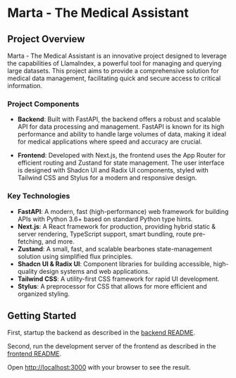 # Marta - The Medical Assistant

## Project Overview

Marta - The Medical Assistant is an innovative project designed to leverage the capabilities of LlamaIndex, a powerful tool for managing and querying large datasets. This project aims to provide a comprehensive solution for medical data management, facilitating quick and secure access to critical information.

###  Project Components

- **Backend**: Built with FastAPI, the backend offers a robust and scalable API for data processing and management. FastAPI is known for its high performance and ability to handle large volumes of data, making it ideal for medical applications where speed and accuracy are crucial.

- **Frontend**: Developed with Next.js, the frontend uses the App Router for efficient routing and Zustand for state management. The user interface is designed with Shadcn UI and Radix UI components, styled with Tailwind CSS and Stylus for a modern and responsive design.

###  Key Technologies

- **FastAPI**: A modern, fast (high-performance) web framework for building APIs with Python 3.6+ based on standard Python type hints.
- **Next.js**: A React framework for production, providing hybrid static & server rendering, TypeScript support, smart bundling, route pre-fetching, and more.
- **Zustand**: A small, fast, and scalable bearbones state-management solution using simplified flux principles.
- **Shadcn UI & Radix UI**: Component libraries for building accessible, high-quality design systems and web applications.
- **Tailwind CSS**: A utility-first CSS framework for rapid UI development.
- **Stylus**: A preprocessor for CSS that allows for more efficient and organized styling.

## Getting Started

First, startup the backend as described in the [backend README](./backend/README.md).

Second, run the development server of the frontend as described in the [frontend README](./frontend/README.md).

Open [http://localhost:3000](http://localhost:3000) with your browser to see the result.
